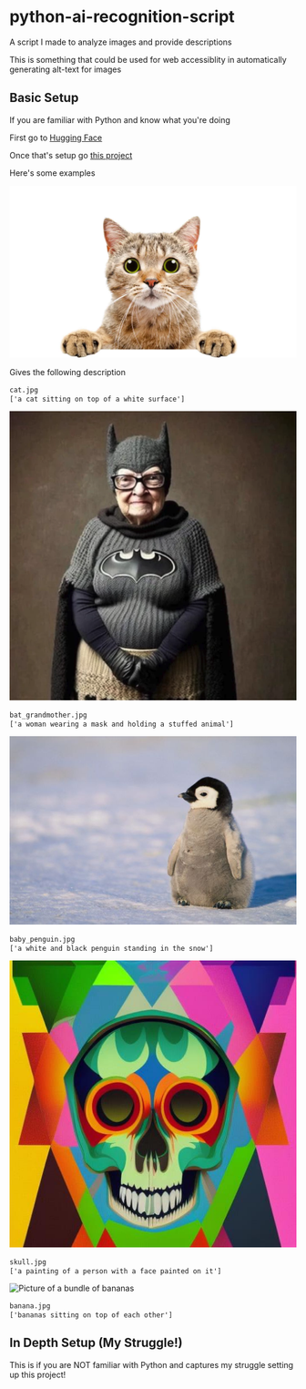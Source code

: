 # python-ai-recognition-script

A script I made to analyze images and provide descriptions

This is something that could be used for web accessiblity in automatically generating alt-text for images

## Basic Setup

If you are familiar with Python and know what you're doing

First go to [Hugging Face](https://huggingface.co/docs/transformers/installation)

Once that's setup go [this project](https://huggingface.co/nlpconnect/vit-gpt2-image-captioning)

Here's some examples

![Picture of a cat with a white background](cat.jpg)

Gives the following description

```
cat.jpg
['a cat sitting on top of a white surface']
```

![Picture of an old woman in batman gear](/images/bat_grandmother.jpg)

```
bat_grandmother.jpg
['a woman wearing a mask and holding a stuffed animal']
```

![Picture of an old woman in batman gear](/images/baby_penguin.jpg)

```
baby_penguin.jpg
['a white and black penguin standing in the snow']
```

![Picture of a painted skull](skull.jpg)

```
skull.jpg
['a painting of a person with a face painted on it']
```

![Picture of a bundle of bananas](bananas.jpg)

```
banana.jpg
['bananas sitting on top of each other']
```


## In Depth Setup (My Struggle!)

This is if you are NOT familiar with Python and captures my struggle setting up this project!

